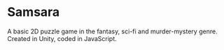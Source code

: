 # Samsara

A basic 2D puzzle game in the fantasy, sci-fi and murder-mystery genre.
Created in Unity, coded in JavaScript.
